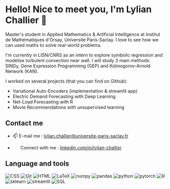 <h1>Hello! Nice to meet you, I'm Lylian Challier 👋</h1>

Master's student in Applied Mathematics & Artificial Intelligence at Institut de Mathématiques d'Orsay, Université Paris-Saclay. I love to see how we can used maths to solve real-world problems.

I'm currently in LISN/CNRS as an intern to explore symbolic regression and modelise turbulent convection near wall. I will study 3 main methods: SINDy, Gene Expression Programming (GEP) and Kolmogorov-Arnold Network (KAN).

I worked on several projects (that you can find on Github): 
- Variational Auto-Encoders (implementation & streamlit app)
- Electric Demand Forecasting with Deep Learning
- Net-Load Forecasting with R 
- Movie Recommendations with unsupervised learning 


<h2 aligne="left"> Contact me</h2>

- 📫 E-mail me : <a href="mailto:lylian.challier@universite-paris-saclay.fr">lylian.challier@universite-paris-saclay.fr</a> 

- <img src="https://raw.githubusercontent.com/rahuldkjain/github-profile-readme-generator/master/src/images/icons/Social/linked-in-alt.svg" height="12" width="20" /> Connect with me : <a href="https://linkedin.com/in/lylian-challier" target="blank">linkedin.com/in/lylian-challier</a>


<h2>Language and tools</h2>

<div>
<img src="https://img.shields.io/badge/CSS3-1572B6?style=for-the-badge&logo=css3&logoColor=white" alt="CSS">
<img src="https://img.shields.io/badge/Git-F05032?style=for-the-badge&logo=git&logoColor=white" alt="Git">
<img src="https://img.shields.io/badge/HTML5-E34F26?style=for-the-badge&logo=html5&logoColor=white" alt="HTML">
<img src="https://img.shields.io/badge/LaTeX-008080?style=for-the-badge&logo=latex&logoColor=white" alt="LaTeX">
<img src="https://img.shields.io/badge/NumPy-013243?style=for-the-badge&logo=numpy&logoColor=white" alt="numpy">
<img src="https://img.shields.io/badge/Pandas-150458?style=for-the-badge&logo=pandas&logoColor=white" alt="pandas">
<img src="https://img.shields.io/badge/Python-3776AB?style=for-the-badge&logo=python&logoColor=white" alt="python">
<img src="https://img.shields.io/badge/PyTorch-EE4C2C?style=for-the-badge&logo=pytorch&logoColor=white" alt="pytorch">
<img src="https://img.shields.io/badge/R-276DC3?style=for-the-badge&logo=r&logoColor=white" alt="R">
<img src="https://img.shields.io/badge/Scikit--learn-F7931E?style=for-the-badge&logo=scikit-learn&logoColor=white" alt="sklearn">
<img src="https://img.shields.io/badge/-Streamlit-FF4B4B?style=for-the-badge&logo=streamlit&logoColor=white" alt="streamlit"> <img src="https://img.shields.io/badge/SQL-4479A1?style=for-the-badge&logo=mysql&logoColor=white" alt="SQL">
</div>

